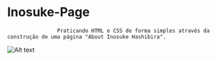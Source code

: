 # Inosuke-Page
                    Praticando HTML e CSS de forma simples através da construção de uma página "About Inosuke Hashibira".

![Alt text](https://cdn.discordapp.com/attachments/887544607599120404/945767039065272400/unknown.png?raw=true "About-Inosuke")

